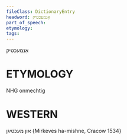 ```yaml
---
fileClass: DictionaryEntry
headword: אָנמעכטיק
part_of_speech: 
etymology: 
tags: 
---
```

אָנמעכטיק

ETYMOLOGY
===========
NHG onmechtig

WESTERN
========

און מעכטיגן {Mirkeves ha-mishne, Cracow 1534}

